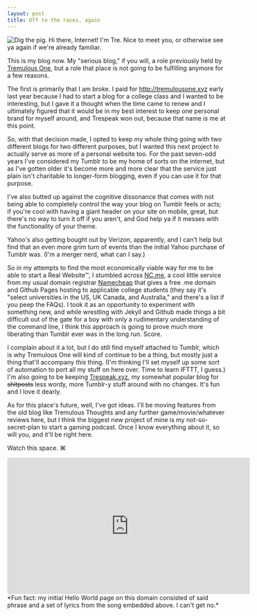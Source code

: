 ```yaml
---
layout: post
title: Off to the races, again
---
```


![Dig the pig.](http://i.imgur.com/qNQ9kbC.png)
Hi there, Internet! I'm Tre. Nice to meet you, or otherwise see ya again if we're already familiar.

This is my blog now. My "serious blog," if you will, a role previously held by [Tremulous One](http://tremulousone.tumblr.com), but a role that place is not going to be fulfilling anymore for a few reasons.

The first is primarily that I am broke. I paid for http://tremulousone.xyz early last year because I had to start a blog for a college class and I wanted to be interesting, but I gave it a thought when the time came to renew and I ultimately figured that it would be in my best interest to keep one personal brand for myself around, and Trespeak won out, because that name *is* me at this point. 

So, with that decision made, I opted to keep my whole thing going with two different blogs for two different purposes, but I wanted this next project to actually serve as more of a personal website too. For the past seven-odd years I've considered my Tumblr to be my home of sorts on the internet, but as I've gotten older it's become more and more clear that the service just plain isn't charitable to longer-form blogging, even if you can use it for that purpose.

I've also butted up against the cognitive dissonance that comes with not being able to completely control the way your blog on Tumblr feels or acts; if you're cool with having a giant header on your site on mobile, great, but there's no way to turn it off if you aren't, and God help ya if it messes with the functionality of your theme.

Yahoo's also getting bought out by Verizon, apparently, and I can't help but find that an even more grim turn of events than the initial Yahoo purchase of Tumblr was. (I'm a merger nerd, what can I say.)

So in my attempts to find the most economically viable way for me to be able to start a Real Website™, I stumbled across [NC.me](http://nc.me), a cool little service from my usual domain registrar [Namecheap](http://namecheap.com) that gives a free .me domain and Github Pages hosting to applicable college students (they say it's "select universities in the US, UK Canada, and Australia," and there's a list if you peep the FAQs). I took it as an opportunity to experiment with something new, and while wrestling with Jekyll and Github made things a bit difficult out of the gate for a boy with only a rudimentary understanding of the command line, I think this approach is going to prove much more liberating than Tumblr ever was in the long run. Score.

I complain about it a lot, but I do still find myself attached to Tumblr, which is why Tremulous One will kind of continue to be a thing, but mostly just a thing that'll accompany *this* thing. (I'm thinking I'll set myself up some sort of automation to port all my stuff on here over. Time to learn IFTTT, I guess.) I'm also going to be keeping [Trespeak.xyz](http://trespeak.xyz), my somewhat popular blog for ~~shitposts~~ less wordy, more Tumblr-y stuff around with no changes. It's fun and I love it dearly.

As for this place's future, well, I've got ideas. I'll be moving features from the old blog like Tremulous Thoughts and any further game/movie/whatever reviews here, but I think the biggest new project of mine is my not-so-secret-plan to start a gaming podcast. Once I know everything about it, so will you, and it'll be right here.

Watch this space. ⌘

<iframe width="560" height="315" src="https://www.youtube.com/embed/PUwJ4MIUKfk" frameborder="0" allowfullscreen></iframe>
*Fun fact: my initial Hello World page on this domain consisted of said phrase and a set of lyrics from the song embedded above. I can't get no.*